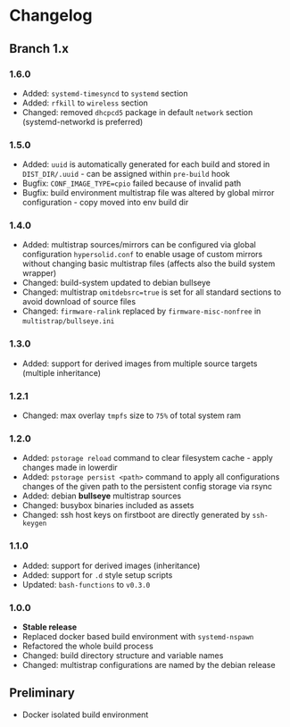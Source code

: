 Changelog
============================

Branch 1.x
---------------------------

### 1.6.0 ###

* Added: `systemd-timesyncd` to `systemd` section
* Added: `rfkill` to `wireless` section
* Changed: removed `dhcpcd5` package in default `network` section (systemd-networkd is preferred)

### 1.5.0 ###

* Added: `uuid` is automatically generated for each build and stored in `DIST_DIR/.uuid` - can be assigned within `pre-build` hook
* Bugfix: `CONF_IMAGE_TYPE=cpio` failed because of invalid path
* Bugfix: build environment multistrap file was altered by global mirror configuration - copy moved into env build dir

### 1.4.0 ###

* Added: multistrap sources/mirrors can be configured via global configuration `hypersolid.conf` to enable usage of custom mirrors without changing basic multistrap files (affects also the build system wrapper)
* Changed: build-system updated to debian bullseye
* Changed: multistrap `omitdebsrc=true` is set for all standard sections to avoid download of source files
* Changed: `firmware-ralink` replaced by `firmware-misc-nonfree` in `multistrap/bullseye.ini`

### 1.3.0 ###

* Added: support for derived images from multiple source targets (multiple inheritance)

### 1.2.1 ###

* Changed: max overlay `tmpfs` size to `75%` of total system ram

### 1.2.0 ###

* Added: `pstorage reload` command to clear filesystem cache - apply changes made in lowerdir
* Added: `pstorage persist <path>` command to apply all configurations changes of the given path to the persistent config storage via rsync
* Added: debian **bullseye** multistrap sources
* Changed: busybox binaries included as assets
* Changed: ssh host keys on firstboot are directly generated by `ssh-keygen`

### 1.1.0 ###

* Added: support for derived images (inheritance)
* Added: support for `.d` style setup scripts
* Updated: `bash-functions` to `v0.3.0`

### 1.0.0 ###

* **Stable release**
* Replaced docker based build environment with `systemd-nspawn`
* Refactored the whole build process
* Changed: build directory structure and variable names
* Changed: multistrap configurations are named by the debian release

Preliminary
---------------------------

* Docker isolated build environment